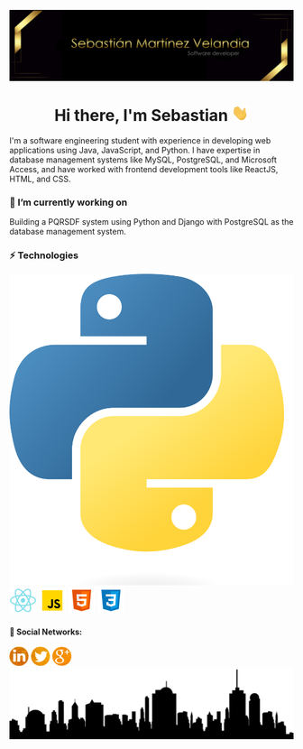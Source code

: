 ![](https://github.com/msebasv/msebasv/blob/main/src/ImgBanner.png)

<h1 align="center">Hi there, I'm Sebastian <img src="./src/wave.gif" width="30px"></h1>

I'm a software engineering student with experience in developing web applications using Java, JavaScript, and Python. I have expertise in database management systems like MySQL, PostgreSQL, and Microsoft Access, and have worked with frontend development tools like ReactJS, HTML, and CSS.

### 🔭 I’m currently working on 

Building a PQRSDF system using Python and Django with PostgreSQL as the database management system.

### ⚡ Technologies
<a href="https://reactjs.org/"><img src="https://github.com/msebasv/msebasv/blob/main/src/python.png"/></a>
<a href="https://reactjs.org/"><img src="https://github.com/msebasv/msebasv/blob/main/src/react.png"/></a>
<a href="https://www.javascript.com/"><img src="https://github.com/msebasv/msebasv/blob/main/src/javascript.png"/></a>
<a href="https://www.w3schools.com/html/"><img src="https://github.com/msebasv/msebasv/blob/main/src/html-5.png"/></a>
<a href="https://www.w3schools.com/css/"><img src="https://github.com/msebasv/msebasv/blob/main/src/css3.png"/></a>

#### 📱 Social Networks:
<a href="https://www.linkedin.com/in/msebasv/"><img src="https://github.com/msebasv/msebasv/blob/main/src/Capa%202.png" width="34" height="34"/></a>
<a href="https://twitter.com/msebasv"><img src="https://github.com/msebasv/msebasv/blob/main/src/Capa%203.png" width="34" height="34"/></a>
<a href="msebasve@gmail.com"><img src="https://github.com/msebasv/msebasv/blob/main/src/Capa%204.png" width="34" height="34"/></a>
<a href="https://github.com/msebasv"><img src="https://github.com/msebasv/msebasv/blob/main/src/CiudadSilueta.png"/></a>



